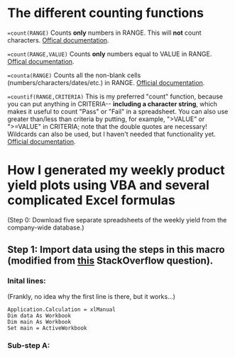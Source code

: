 # The different counting functions

`=count(RANGE)`
Counts **only** numbers in RANGE.  This will **not** count characters.  [Offical documentation](http://office.microsoft.com/en-us/excel-help/count-HP005209026.aspx).


`=count(RANGE,VALUE)`
Counts **only** numbers equal to VALUE in RANGE.  [Offical documentation](http://office.microsoft.com/en-us/excel-help/count-HP005209026.aspx).


`=counta(RANGE)`
Counts all the non-blank cells (numbers/characters/dates/etc.) in RANGE.  [Official documentation](http://office.microsoft.com/en-us/excel-help/counta-HP005209027.aspx).


`=countif(RANGE,CRITERIA)`
This is my preferred "count" function, because you can put anything in CRITERIA-- **including a character string**, which makes it useful to count "Pass" or "Fail" in a spreadsheet.  You can also use greater than/less than criteria by putting, for example, ">VALUE" or ">=VALUE" in CRITERIA; note that the double quotes are necessary!  Wildcards can also be used, but I haven't needed that functionality yet.  [Official documentation](http://office.microsoft.com/en-us/excel-help/countif-HP005209029.aspx).



# How I generated my weekly product yield plots using VBA and several complicated Excel formulas

(Step 0: Download five separate spreadsheets of the weekly yield from the company-wide database.)

## Step 1: Import data using the steps in this macro (modified from [this](http://stackoverflow.com/questions/19351832/vba-copy-from-one-workbook-and-paste-into-another) StackOverflow question).

### Inital lines:

(Frankly, no idea why the first line is there, but it works...)

<pre><code>Application.Calculation = xlManual
Dim data As Workbook
Dim main As Workbook
Set main = ActiveWorkbook
</code></pre>

### Sub-step A:
  
  
  
  
  
  
  














